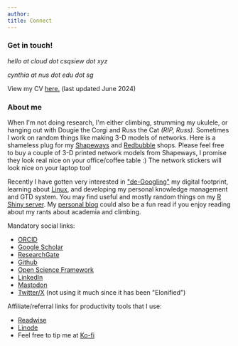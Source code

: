 ```yaml
---
author: 
title: Connect
---
```


### Get in touch!

_hello at cloud dot csqsiew dot xyz_   

_cynthia at nus dot edu dot sg_

View my CV [here.](https://osf.io/hzkfw) (last updated June 2024)    

### About me

When I'm not doing research, I'm either climbing, strumming my ukulele, or hanging out with Dougie the Corgi and Russ the Cat *(RIP, Russ)*. Sometimes I work on random things like making 3-D models of networks. Here is a shameless plug for my [Shapeways](https://www.shapeways.com/shops/csqsiew) and [Redbubble](https://www.redbubble.com/people/csqsiew) shops. Please feel free to buy a couple of 3-D printed network models from Shapeways, I promise they look real nice on your office/coffee table :) The network stickers will look nice on your laptop too! 

Recently I have gotten very interested in ["de-Googling"](https://www.eff.org/) my digital footprint, learning about [Linux](https://pop.system76.com/), and developing my personal knowledge management and GTD system. You may find useful and mostly random things on my [R Shiny server](http://r-server.csqsiew.xyz/). My [personal blog](https://listed.to/@SeaEss) could also be a fun read if you enjoy reading about my rants about academia and climbing.   

Mandatory social links:
* [ORCID](http://orcid.org/0000-0003-3384-7374)
* [Google Scholar](https://scholar.google.com/citations?user=CviKcyUAAAAJ&hl=en&oi=ao)
* [ResearchGate](https://www.researchgate.net/profile/Cynthia_Siew)
* [Github](https://github.com/csqsiew/)
* [Open Science Framework](https://osf.io/pumq8/) 
* [LinkedIn](https://www.linkedin.com/in/csqsiew/)
* [Mastodon](https://mastodon.social/@csqsiew)
* [Twitter/X](https://twitter.com/csqsiew/) (not using it much since it has been "Elonified")

Affiliate/referral links for productivity tools that I use: 
* [Readwise](https://readwise.io/i/cynthia035)
* [Linode](https://www.linode.com/lp/refer/?r=332b4d319fa740c19f7a3503bd2c033d1163d92c)
* Feel free to tip me at [Ko-fi](https://ko-fi.com/csqsiew)

